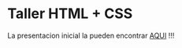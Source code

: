 # Taller HTML + CSS

La presentacion inicial la pueden encontrar [AQUI](https://docs.google.com/presentation/d/1vak6KosJaQIvv01_kWSKRWy6xbwlnPjb0v6WQzNJ_7s/edit?usp=sharing) !!!
